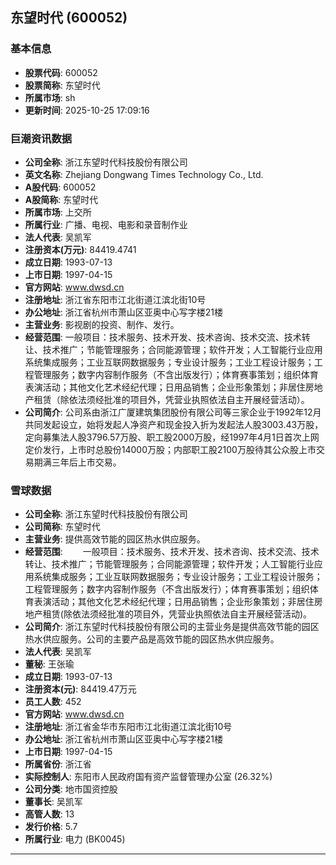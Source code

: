 ## 东望时代 (600052)

### 基本信息

- **股票代码**: 600052
- **股票简称**: 东望时代
- **所属市场**: sh
- **更新时间**: 2025-10-25 17:09:16

### 巨潮资讯数据

- **公司全称**: 浙江东望时代科技股份有限公司
- **英文名称**: Zhejiang Dongwang Times Technology Co., Ltd.
- **A股代码**: 600052
- **A股简称**: 东望时代
- **所属市场**: 上交所
- **所属行业**: 广播、电视、电影和录音制作业
- **法人代表**: 吴凯军
- **注册资本(万元)**: 84419.4741
- **成立日期**: 1993-07-13
- **上市日期**: 1997-04-15
- **官方网站**: www.dwsd.cn
- **注册地址**: 浙江省东阳市江北街道江滨北街10号
- **办公地址**: 浙江省杭州市萧山区亚奥中心写字楼21楼
- **主营业务**: 影视剧的投资、制作、发行。
- **经营范围**: 一般项目：技术服务、技术开发、技术咨询、技术交流、技术转让、技术推广；节能管理服务；合同能源管理；软件开发；人工智能行业应用系统集成服务；工业互联网数据服务；专业设计服务；工业工程设计服务；工程管理服务；数字内容制作服务（不含出版发行）；体育赛事策划；组织体育表演活动；其他文化艺术经纪代理；日用品销售；企业形象策划；非居住房地产租赁（除依法须经批准的项目外，凭营业执照依法自主开展经营活动）。
- **公司简介**: 公司系由浙江广厦建筑集团股份有限公司等三家企业于1992年12月共同发起设立，始将发起人净资产和现金投入折为发起法人股3003.43万股，定向募集法人股3796.57万股、职工股2000万股，经1997年4月1日首次上网定价发行，上市时总股份14000万股；内部职工股2100万股待其公众股上市交易期满三年后上市交易。

### 雪球数据

- **公司全称**: 浙江东望时代科技股份有限公司
- **公司简称**: 东望时代
- **主营业务**: 提供高效节能的园区热水供应服务。
- **经营范围**: 　　一般项目：技术服务、技术开发、技术咨询、技术交流、技术转让、技术推广；节能管理服务；合同能源管理；软件开发；人工智能行业应用系统集成服务；工业互联网数据服务；专业设计服务；工业工程设计服务；工程管理服务；数字内容制作服务（不含出版发行）；体育赛事策划；组织体育表演活动；其他文化艺术经纪代理；日用品销售；企业形象策划；非居住房地产租赁(除依法须经批准的项目外，凭营业执照依法自主开展经营活动)。
- **公司简介**: 浙江东望时代科技股份有限公司的主营业务是提供高效节能的园区热水供应服务。公司的主要产品是高效节能的园区热水供应服务。
- **法人代表**: 吴凯军
- **董秘**: 王张瑜
- **成立日期**: 1993-07-13
- **注册资本(元)**: 84419.47万元
- **员工人数**: 452
- **官方网站**: www.dwsd.cn
- **注册地址**: 浙江省金华市东阳市江北街道江滨北街10号
- **办公地址**: 浙江省杭州市萧山区亚奥中心写字楼21楼
- **上市日期**: 1997-04-15
- **所属省份**: 浙江省
- **实际控制人**: 东阳市人民政府国有资产监督管理办公室 (26.32%)
- **公司分类**: 地市国资控股
- **董事长**: 吴凯军
- **高管人数**: 13
- **发行价格**: 5.7
- **所属行业**: 电力 (BK0045)

---
